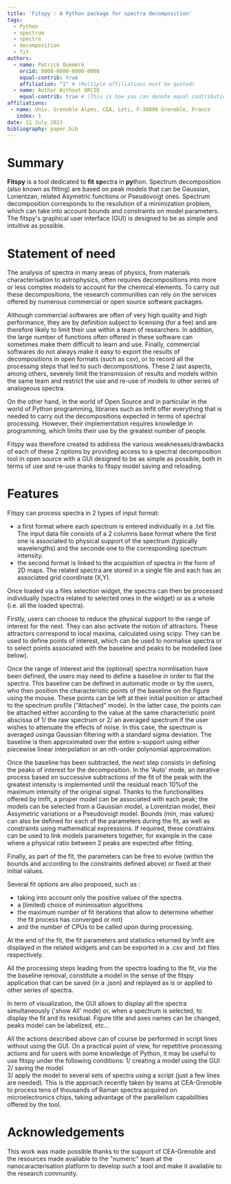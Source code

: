 ```yaml
---
title: 'Fitspy : A Python package for spectra decomposition'
tags:
  - Python
  - spectrum
  - spectra	
  - decomposition
  - fit
authors:
  - name: Patrick Quéméré
    orcid: 0000-0000-0000-0000
    equal-contrib: true
    affiliation: "1" # (Multiple affiliations must be quoted)
  - name: Author Without ORCID
    equal-contrib: true # (This is how you can denote equal contributions between multiple authors)
affiliations:
 - name: Univ. Grenoble Alpes, CEA, Leti, F-38000 Grenoble, France
   index: 1
date: 11 July 2023
bibliography: paper.bib
---
```


# Summary

**Fitspy** is a tool dedicated to **fit** **sp**ectra in **py**thon.
Spectrum decomposition (also known as fitting) are based on peak models that can be Gaussian, Lorientzan, related Asymetric functions or Pseudovoigt ones.
Spectrum decomposition corresponds to the resolution of a minimization problem, 
which can take into account bounds and constraints on model parameters. 
The fitspy's graphical user interface (GUI) is designed to be as simple and intuitive as possible.

# Statement of need

The analysis of spectra in many areas of physics, from materials characterisation to astrophysics, often requires decompositions
into more or less complex models to account for the chemical elements.
To carry out these decompositions, the research communities can rely on the services offered by numerous commercial or open source software packages.

Although commercial softwares are often of very high quality and high performance, they are by definition subject to licensing (for a fee)
and are therefore likely to limit their use within a team of researchers. 
In addition, the large number of functions often offered in these software can sometimes make them difficult to learn and use.
Finally, commercial softwares do not always make it easy to export the results of decompositions
in open formats (such as csv), or to record all the processing steps that led to such decompositions. 
These 2 last aspects, among others, severely limit the transmission of results and models within the same team and 
restrict the use and re-use of models to other series of analogeous spectra.

On the other hand, in the world of Open Source and in particular in the world of Python programming, 
libraries such as lmfit offer everything that is needed to carry out the decompositions expected in terms of spectral processing. 
However, their implementation requires knowledge in programming, which limits their use by the greatest number of people.

Fitspy was therefore created to address the various weaknesses/drawbacks of each of these 2 options 
by providing access to a spectral decomposition tool in open source with a GUI designed to be as simple as possible, 
both in terms of use and re-use thanks to fitspy model saving and reloading.

# Features

 Fitspy can process spectra in 2 types of input format: 
- a first format where each spectrum is entered individually in a .txt file. The input data file consists of a 2 columns base format where
  the first one is associated to physical support of the spectrum (typically wavelengths)
  and the seconde one to the corresponding spectrum  intensity.
- the second format is linked to the acquisition of spectra in the form of 2D maps.
  The related spectra are stored in a single file and each has an associated grid coordinate (X,Y).
  
Once loaded via a files selection widget, the spectra can then be processed individually (spectra related to selected ones in the widget) 
or as a whole (i.e. all the loaded spectra).

Firstly, users can choose to reduce the physical support to the range of interest for the next.
They can also activate the notion of attractors. These attractors correspond to local maxima, calculated using scipy. 
They can be used to define points of interest, which can be used to normalise spectra or to select points associated with
the baseline and peaks to be modelled (see below).

Once the range of interest and the (optional) spectra normlisation have been defined, the users may need to define a baseline in order to flat the spectra.
This baseline can be defined in automatic mode or by the users, who then position the characteristic points of the baseline on the figure using the mouse.
These points can be left at their initial position or attached to the spectrum profile ("Attached" mode). 
In the latter case, the points can be attached either according to the value at the same characteristic point abscissa of 1/ the raw spectrum or 2/
an averaged spectrum if the user wishes to attenuate the effects of noise. In this case, the spectrum is averaged usinga  Gaussian filtering with a standard sigma deviation.
The baseline is then approximated over the entire x-support using either piecewise linear interpolation or an nth-order polynomial approximation.

Once the baseline has been subtracted, the next step consists in defining the peaks of interest for the decomposition.
In the 'Auto' mode, an iterative process based on successive subtractions of the fit of the peak with the greatest intensity is implemented until
the residual reach 10%of the maximum intensity of the original signal.
Thanks to the functionalities offered by lmfit, a proper model can be associated with each peak; the models can be selected from a Gaussian model,
a Lorentzian model, their Assymetric variations or a Pseudovoigt model. 
Bounds (min, max values) can also be defined for each of the parameters during the fit, as well as constraints using mathematical expressions.
If required, these constrains can be used to link models parameters together, for example in the case where a physical ratio between 2 peaks are expected after fitting.

Finally, as part of the fit, the parameters can be free to evolve (within the bounds and according to the constraints defined above) or fixed at their initial values.

Several fit options are also proposed, such as :
- taking into account only the positive values of the spectra.
- a (limited) choice of minimisation algorithms
- the maximum number of fit iterations that allow to determine whether the fit process has converged or not)
- and the number of CPUs to be called upon during processing.

At the end of the fit, the fit parameters and statistics returned by lmfit are displayed in the related widgets and can be exported in a .csv and .txt files respectively.

All the processing steps leading from the spectra loading to the fit, via the the baseline removal, constitute a model in the sense of the fitspy application
that can be saved (in a .json) and replayed as is or applied to other series of spectra.

In term of visualization, the GUI allows to display all the spectra simultaneously ('show All' mode) or,
when a spectrum is selected, to display the fit and its residual. Figure title and axes names can be changed, peaks model can be labelized, etc...

All the actions described above can of course be performed in script lines without using the GUI.
On a practical point of view, for repetitive processing actions and for users with some knowledge of Python, it may be useful to use fitspy under the following conditions:
1/ creating a model using the GUI
2/ saving the model  
3/ apply the model to several sets of spectra using a script (just a few lines are needed). 
This is the approach recently taken by teams at CEA-Grenoble to process tens of thousands of Raman spectra acquired on microelectronics chips,
taking advantage of the parallelism capabilities offered by the tool.


# Acknowledgements
This work was made possible thanks to the support of CEA-Grenoble and the resources made available to the "numeric" team at the nanocaracterisation platform
to develop such a tool and make it available to the research community.

